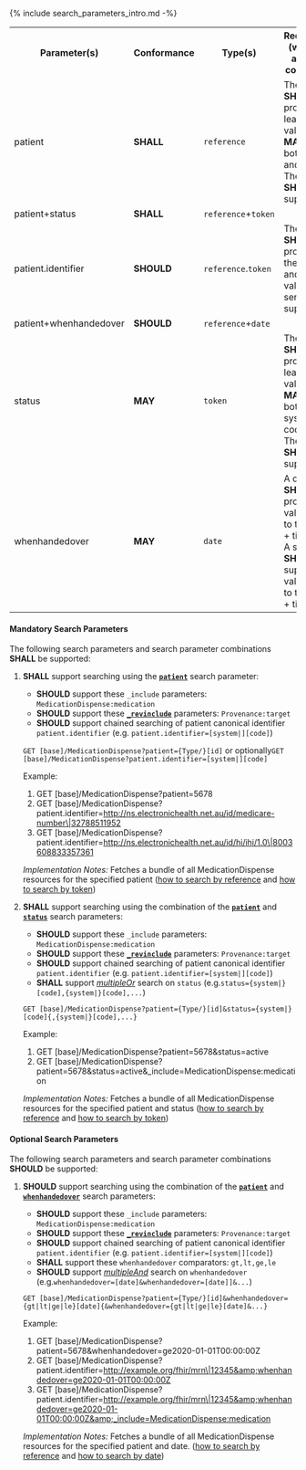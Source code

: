 {% include search_parameters_intro.md -%}
<table class="list">
<tbody>
  <tr>
    <th>Parameter(s)</th>
    <th>Conformance</th>
    <th>Type(s)</th>
    <th>Requirements (when used alone or in combination)</th>
  </tr>
  <tr>
        <td>patient</td>
        <td><b>SHALL</b></td>
        <td><code>reference</code></td>
        <td>The client <b>SHALL</b> provide at least an id value and <b>MAY</b> provide both the Type and id values. The server <b>SHALL</b> support both.</td>
  </tr>
  <tr>
        <td>patient+status</td>
        <td><b>SHALL</b></td>
        <td><code>reference</code>+<code>token</code></td>
        <td></td>
  </tr>
  <tr>
        <td>patient.identifier</td>
        <td><b>SHOULD</b></td>
        <td><code>reference</code>.<code>token</code></td>
        <td>The client <b>SHALL</b> provide both the system and code values. The server <b>SHALL</b> support both.</td>
  </tr>
  <tr>
        <td>patient+whenhandedover</td>
        <td><b>SHOULD</b></td>
        <td><code>reference</code>+<code>date</code></td>
        <td></td>
  </tr>
  <tr>
        <td>status</td>
        <td><b>MAY</b></td>
        <td><code>token</code></td>
        <td>The client <b>SHALL</b> provide at least a code value and <b>MAY</b> provide both the system and code values. The server <b>SHALL</b> support both.</td>
  </tr>
  <tr>
        <td>whenhandedover</td>
        <td><b>MAY</b></td>
        <td><code>date</code></td>
        <td>A client <b>SHALL</b> provide a value precise to the second + time offset. A server <b>SHALL</b> support a value precise to the second + time offset.</td>
  </tr>
 </tbody>
</table>


#### Mandatory Search Parameters

The following search parameters and search parameter combinations **SHALL** be supported:

1. **SHALL** support searching using the **[`patient`](https://hl7.org/fhir/R4/medicationdispense.html#search)** search parameter:
    - **SHOULD** support these `_include` parameters: `MedicationDispense:medication`
    - **SHOULD** support these **[`_revinclude`](http://hl7.org/fhir/R4/search.html#revinclude)** parameters: `Provenance:target`
    - **SHOULD** support chained searching of patient canonical identifier `patient.identifier` (e.g. `patient.identifier=[system|][code]`)

    `GET [base]/MedicationDispense?patient={Type/}[id]` or optionally`GET [base]/MedicationDispense?patient.identifier=[system|][code]`

    Example:
    
      1. GET [base]/MedicationDispense?patient=5678
      1. GET [base]/MedicationDispense?patient.identifier=http://ns.electronichealth.net.au/id/medicare-number\|32788511952
      1. GET [base]/MedicationDispense?patient.identifier=http://ns.electronichealth.net.au/id/hi/ihi/1.0\|8003608833357361 

    *Implementation Notes:* Fetches a bundle of all MedicationDispense resources for the specified patient ([how to search by reference](http://hl7.org/fhir/R4/search.html#reference) and [how to search by token](http://hl7.org/fhir/R4/search.html#token))

1. **SHALL** support searching using the combination of the **[`patient`](https://hl7.org/fhir/R4/medicationdispense.html#search)** and **[`status`](https://hl7.org/fhir/R4/medicationdispense.html#search)** search parameters:
    - **SHOULD** support these `_include` parameters: `MedicationDispense:medication`
    - **SHOULD** support these **[`_revinclude`](http://hl7.org/fhir/R4/search.html#revinclude)** parameters: `Provenance:target`
    - **SHOULD** support chained searching of patient canonical identifier `patient.identifier` (e.g. `patient.identifier=[system|][code]`)
    - **SHALL** support *[multipleOr](http://hl7.org/fhir/R4/searchparameter-definitions.html#SearchParameter.multipleOr)* search on `status` (e.g.`status={system|}[code],{system|}[code],...`)

    `GET [base]/MedicationDispense?patient={Type/}[id]&status={system|}[code]{,{system|}[code],...}`

    Example:
    
      1. GET [base]/MedicationDispense?patient=5678&amp;status=active
      1. GET [base]/MedicationDispense?patient=5678&amp;status=active&amp;_include=MedicationDispense:medication

    *Implementation Notes:* Fetches a bundle of all MedicationDispense resources for the specified patient and status ([how to search by reference](http://hl7.org/fhir/R4/search.html#reference) and [how to search by token](http://hl7.org/fhir/R4/search.html#token))


#### Optional Search Parameters

The following search parameters and search parameter combinations **SHOULD** be supported:

1. **SHOULD** support searching using the combination of the **[`patient`](https://hl7.org/fhir/R4/medicationdispense.html#search)** and **[`whenhandedover`](https://hl7.org/fhir/R4/medicationdispense.html#search)** search parameters:
    - **SHOULD** support these `_include` parameters: `MedicationDispense:medication`
    - **SHOULD** support these **[`_revinclude`](http://hl7.org/fhir/R4/search.html#revinclude)** parameters: `Provenance:target`
    - **SHOULD** support chained searching of patient canonical identifier `patient.identifier` (e.g. `patient.identifier=[system|][code]`)
    - **SHALL** support these `whenhandedover` comparators: `gt,lt,ge,le`
    - **SHOULD** support *[multipleAnd](http://hl7.org/fhir/R4/searchparameter-definitions.html#SearchParameter.multipleAnd)* search on `whenhandedover` (e.g.`whenhandedover=[date]&whenhandedover=[date]]&...`)

    `GET [base]/MedicationDispense?patient={Type/}[id]&whenhandedover={gt|lt|ge|le}[date]{&whenhandedover={gt|lt|ge|le}[date]&...}`

    Example:
    
      1. GET [base]/MedicationDispense?patient=5678&amp;whenhandedover=ge2020-01-01T00:00:00Z
      1. GET [base]/MedicationDispense?patient.identifier=http://example.org/fhir/mrn\|12345&amp;whenhandedover=ge2020-01-01T00:00:00Z
      1. GET [base]/MedicationDispense?patient.identifier=http://example.org/fhir/mrn\|12345&amp;whenhandedover=ge2020-01-01T00:00:00Z&amp;_include=MedicationDispense:medication

    *Implementation Notes:* Fetches a bundle of all MedicationDispense resources for the specified patient and date. ([how to search by reference](http://hl7.org/fhir/R4/search.html#reference) and [how to search by date](http://hl7.org/fhir/R4/search.html#date))

